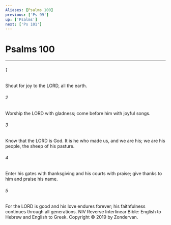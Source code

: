 ```yaml
---
Aliases: [Psalms 100]
previous: ['Ps 99']
up: ['Psalms']
next: ['Ps 101']
---
```

# Psalms 100

***


###### 1 
Shout for joy to the LORD, all the earth. 

###### 2 
Worship the LORD with gladness; come before him with joyful songs. 

###### 3 
Know that the LORD is God. It is he who made us, and we are his; we are his people, the sheep of his pasture. 

###### 4 
Enter his gates with thanksgiving and his courts with praise; give thanks to him and praise his name. 

###### 5 
For the LORD is good and his love endures forever; his faithfulness continues through all generations. NIV Reverse Interlinear Bible: English to Hebrew and English to Greek. Copyright © 2019 by Zondervan.
